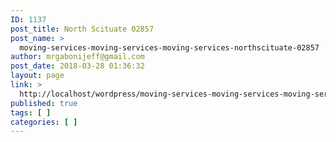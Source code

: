 ```yaml
---
ID: 1137
post_title: North Scituate 02857
post_name: >
  moving-services-moving-services-moving-services-northscituate-02857
author: mrgabonijeff@gmail.com
post_date: 2018-03-28 01:36:32
layout: page
link: >
  http://localhost/wordpress/moving-services-moving-services-moving-services-northscituate-02857/
published: true
tags: [ ]
categories: [ ]
---
```

